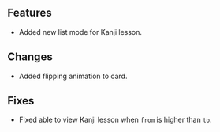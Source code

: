 ## Features

- Added new list mode for Kanji lesson.

## Changes

- Added flipping animation to card.

## Fixes

- Fixed able to view Kanji lesson when `from` is higher than `to`.
